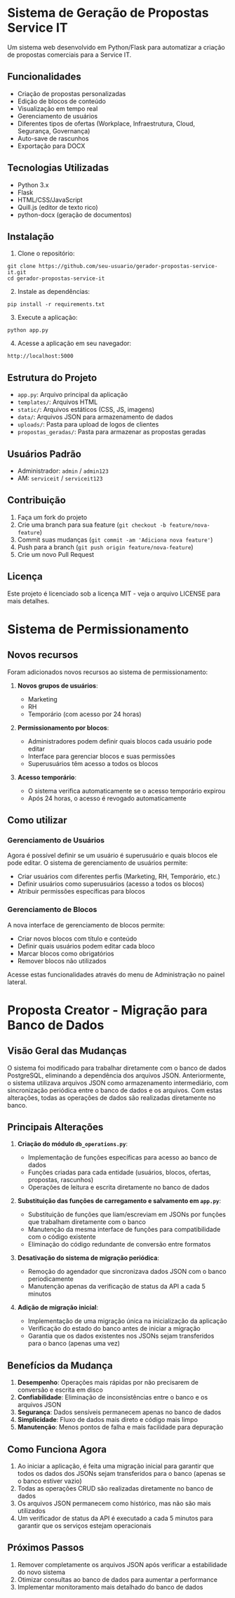 # Sistema de Geração de Propostas Service IT

Um sistema web desenvolvido em Python/Flask para automatizar a criação de propostas comerciais para a Service IT.

## Funcionalidades

- Criação de propostas personalizadas
- Edição de blocos de conteúdo
- Visualização em tempo real
- Gerenciamento de usuários
- Diferentes tipos de ofertas (Workplace, Infraestrutura, Cloud, Segurança, Governança)
- Auto-save de rascunhos
- Exportação para DOCX

## Tecnologias Utilizadas

- Python 3.x
- Flask
- HTML/CSS/JavaScript
- Quill.js (editor de texto rico)
- python-docx (geração de documentos)

## Instalação

1. Clone o repositório:
```
git clone https://github.com/seu-usuario/gerador-propostas-service-it.git
cd gerador-propostas-service-it
```

2. Instale as dependências:
```
pip install -r requirements.txt
```

3. Execute a aplicação:
```
python app.py
```

4. Acesse a aplicação em seu navegador:
```
http://localhost:5000
```

## Estrutura do Projeto

- `app.py`: Arquivo principal da aplicação
- `templates/`: Arquivos HTML
- `static/`: Arquivos estáticos (CSS, JS, imagens)
- `data/`: Arquivos JSON para armazenamento de dados
- `uploads/`: Pasta para upload de logos de clientes
- `propostas_geradas/`: Pasta para armazenar as propostas geradas

## Usuários Padrão

- Administrador: `admin` / `admin123`
- AM: `serviceit` / `serviceit123`

## Contribuição

1. Faça um fork do projeto
2. Crie uma branch para sua feature (`git checkout -b feature/nova-feature`)
3. Commit suas mudanças (`git commit -am 'Adiciona nova feature'`)
4. Push para a branch (`git push origin feature/nova-feature`)
5. Crie um novo Pull Request

## Licença

Este projeto é licenciado sob a licença MIT - veja o arquivo LICENSE para mais detalhes.

# Sistema de Permissionamento

## Novos recursos

Foram adicionados novos recursos ao sistema de permissionamento:

1. **Novos grupos de usuários**:
   - Marketing
   - RH
   - Temporário (com acesso por 24 horas)

2. **Permissionamento por blocos**:
   - Administradores podem definir quais blocos cada usuário pode editar
   - Interface para gerenciar blocos e suas permissões
   - Superusuários têm acesso a todos os blocos

3. **Acesso temporário**:
   - O sistema verifica automaticamente se o acesso temporário expirou
   - Após 24 horas, o acesso é revogado automaticamente

## Como utilizar

### Gerenciamento de Usuários

Agora é possível definir se um usuário é superusuário e quais blocos ele pode editar. O sistema de gerenciamento de usuários permite:

- Criar usuários com diferentes perfis (Marketing, RH, Temporário, etc.)
- Definir usuários como superusuários (acesso a todos os blocos)
- Atribuir permissões específicas para blocos

### Gerenciamento de Blocos

A nova interface de gerenciamento de blocos permite:

- Criar novos blocos com título e conteúdo
- Definir quais usuários podem editar cada bloco
- Marcar blocos como obrigatórios
- Remover blocos não utilizados

Acesse estas funcionalidades através do menu de Administração no painel lateral.

# Proposta Creator - Migração para Banco de Dados

## Visão Geral das Mudanças

O sistema foi modificado para trabalhar diretamente com o banco de dados PostgreSQL, eliminando a dependência dos arquivos JSON. Anteriormente, o sistema utilizava arquivos JSON como armazenamento intermediário, com sincronização periódica entre o banco de dados e os arquivos. Com estas alterações, todas as operações de dados são realizadas diretamente no banco.

## Principais Alterações

1. **Criação do módulo `db_operations.py`**:
   - Implementação de funções específicas para acesso ao banco de dados
   - Funções criadas para cada entidade (usuários, blocos, ofertas, propostas, rascunhos)
   - Operações de leitura e escrita diretamente no banco de dados

2. **Substituição das funções de carregamento e salvamento em `app.py`**:
   - Substituição de funções que liam/escreviam em JSONs por funções que trabalham diretamente com o banco
   - Manutenção da mesma interface de funções para compatibilidade com o código existente
   - Eliminação do código redundante de conversão entre formatos

3. **Desativação do sistema de migração periódica**:
   - Remoção do agendador que sincronizava dados JSON com o banco periodicamente
   - Manutenção apenas da verificação de status da API a cada 5 minutos

4. **Adição de migração inicial**:
   - Implementação de uma migração única na inicialização da aplicação
   - Verificação do estado do banco antes de iniciar a migração
   - Garantia que os dados existentes nos JSONs sejam transferidos para o banco (apenas uma vez)

## Benefícios da Mudança

1. **Desempenho**: Operações mais rápidas por não precisarem de conversão e escrita em disco
2. **Confiabilidade**: Eliminação de inconsistências entre o banco e os arquivos JSON
3. **Segurança**: Dados sensíveis permanecem apenas no banco de dados
4. **Simplicidade**: Fluxo de dados mais direto e código mais limpo
5. **Manutenção**: Menos pontos de falha e mais facilidade para depuração

## Como Funciona Agora

1. Ao iniciar a aplicação, é feita uma migração inicial para garantir que todos os dados dos JSONs sejam transferidos para o banco (apenas se o banco estiver vazio)
2. Todas as operações CRUD são realizadas diretamente no banco de dados
3. Os arquivos JSON permanecem como histórico, mas não são mais utilizados
4. Um verificador de status da API é executado a cada 5 minutos para garantir que os serviços estejam operacionais

## Próximos Passos

1. Remover completamente os arquivos JSON após verificar a estabilidade do novo sistema
2. Otimizar consultas ao banco de dados para aumentar a performance
3. Implementar monitoramento mais detalhado do banco de dados 